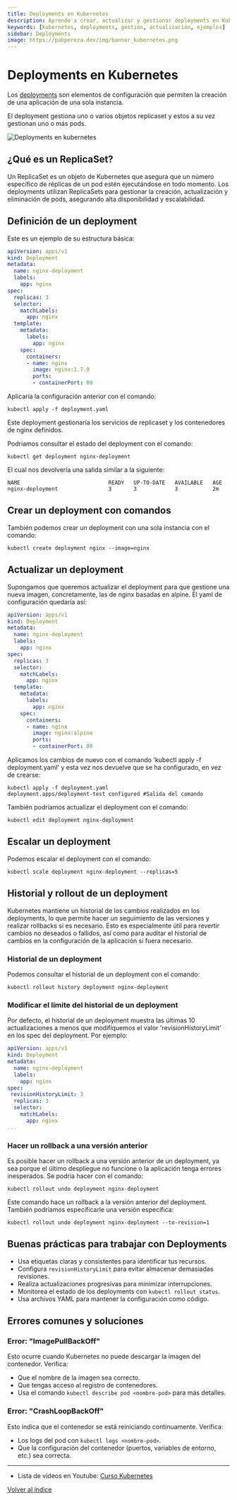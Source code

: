 ```yaml
---
title: Deployments en Kubernetes
description: Aprende a crear, actualizar y gestionar deployments en Kubernetes, incluyendo ejemplos y comandos útiles.
keywords: [kubernetes, deployments, gestión, actualización, ejemplos]
sidebar: Deployments
image: https://pabpereza.dev/img/banner_kubernetes.png
---
```


# Deployments en Kubernetes

Los [deployments](https://kubernetes.io/docs/concepts/workloads/controllers/deployment/) son elementos de configuración que permiten la creación de una aplicación de una sola instancia.

El deployment gestiona uno o varios objetos replicaset y estos a su vez gestionan uno o más pods.

![Deployments en kubernetes](./diagramas/deployments.drawio.svg)

## ¿Qué es un ReplicaSet?
Un ReplicaSet es un objeto de Kubernetes que asegura que un número específico de réplicas de un pod estén ejecutándose en todo momento. Los deployments utilizan ReplicaSets para gestionar la creación, actualización y eliminación de pods, asegurando alta disponibilidad y escalabilidad.

## Definición de un deployment
Este es un ejemplo de su estructura básica:
```yaml
apiVersion: apps/v1
kind: Deployment
metadata:
  name: nginx-deployment
  labels:
    app: nginx
spec:
  replicas: 3
  selector:
    matchLabels:
      app: nginx
  template:
    metadata:
      labels:
        app: nginx
    spec:
      containers:
      - name: nginx
        image: nginx:1.7.9
        ports:
        - containerPort: 80
```

Aplicaría la configuración anterior con el comando:
```shell
kubectl apply -f deployment.yaml
```

Este deployment gestionaría los servicios de replicaset y los contenedores 
de nginx definidos.

Podríamos consultar el estado del deployment con el comando:
```shell
kubectl get deployment nginx-deployment
```

El cual nos devolvería una salida similar a la siguiente:
```shell
NAME                            READY   UP-TO-DATE   AVAILABLE   AGE
nginx-deployment                3       3            3           2m
```

## Crear un deployment con comandos
También podemos crear un deployment con una sola instancia con el comando:
```shell
kubectl create deployment nginx --image=nginx
```


## Actualizar un deployment
Supongamos que queremos actualizar el deployment para que gestione una nueva imagen, concretamente, las de nginx basadas en alpine. El yaml de configuración quedaría así:
```yaml
apiVersion: apps/v1
kind: Deployment
metadata:
  name: nginx-deployment
  labels:
    app: nginx
spec:
  replicas: 3
  selector:
    matchLabels:
      app: nginx
  template:
    metadata:
      labels:
        app: nginx
    spec:
      containers:
      - name: nginx
        image: nginx:alpine
        ports:
        - containerPort: 80
```

Aplicamos los cambios de nuevo con el comando 'kubectl apply -f deployment.yaml' y esta vez nos devuelve que se ha configurado, en vez de crearse:
```shell
kubectl apply -f deployment.yaml
deployment.apps/deployment-test configured #Salida del comando
```

También podríamos actualizar el deployment con el comando:
```shell
kubectl edit deployment nginx-deployment
```

## Escalar un deployment
Podemos escalar el deployment con el comando:
```shell
kubectl scale deployment nginx-deployment --replicas=5
```

## Historial y rollout de un deployment
Kubernetes mantiene un historial de los cambios realizados en los deployments, lo que permite hacer un seguimiento de las versiones y realizar rollbacks si es necesario. Esto es especialmente útil para revertir cambios no deseados o fallidos, así como para auditar el historial de cambios en la configuración de la aplicación si fuera necesario.


### Historial de un deployment
Podemos consultar el historial de un deployment con el comando:
```shell
kubectl rollout history deployment nginx-deployment
```

### Modificar el límite del historial de un deployment
Por defecto, el historial de un deployment muestra las últimas 10 actualizaciones a menos que modifiquemos
el valor 'revisionHistoryLimit' en los spec del deployment. Por ejemplo:
```yaml
apiVersion: apps/v1
kind: Deployment
metadata:
  name: nginx-deployment
  labels:
    app: nginx
spec:
 revisionHistoryLimit: 3
  replicas: 3
  selector:
    matchLabels:
      app: nginx
...
```

### Hacer un rollback a una versión anterior
Es posible hacer un rollback a una versión anterior de un deployment, ya sea porque el último despliegue no funcione o la aplicación tenga errores inesperados.
Se podría hacer con el comando:
```shell
kubectl rollout undo deployment nginx-deployment
```

Este comando hace un rollback a la versión anterior del deployment. También podríamos especificarle
una versión específica:
```shell
kubectl rollout undo deployment nginx-deployment --to-revision=1
```


## Buenas prácticas para trabajar con Deployments
- Usa etiquetas claras y consistentes para identificar tus recursos.
- Configura `revisionHistoryLimit` para evitar almacenar demasiadas revisiones.
- Realiza actualizaciones progresivas para minimizar interrupciones.
- Monitorea el estado de los deployments con `kubectl rollout status`.
- Usa archivos YAML para mantener la configuración como código.

## Errores comunes y soluciones

### Error: "ImagePullBackOff"
Esto ocurre cuando Kubernetes no puede descargar la imagen del contenedor. Verifica:
- Que el nombre de la imagen sea correcto.
- Que tengas acceso al registro de contenedores.
- Usa el comando `kubectl describe pod <nombre-pod>` para más detalles.

### Error: "CrashLoopBackOff"
Esto indica que el contenedor se está reiniciando continuamente. Verifica:
- Los logs del pod con `kubectl logs <nombre-pod>`.
- Que la configuración del contenedor (puertos, variables de entorno, etc.) sea correcta.

---
* Lista de vídeos en Youtube: [Curso Kubernetes](https://www.youtube.com/playlist?list=PLQhxXeq1oc2k9MFcKxqXy5GV4yy7wqSma)

[Volver al índice](README.md#índice)